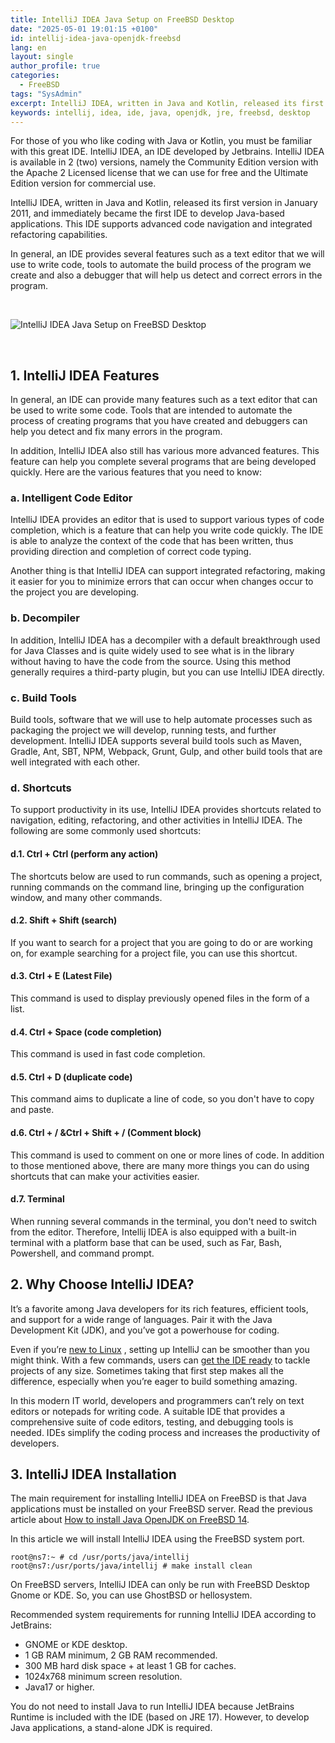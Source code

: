 ```yaml
---
title: IntelliJ IDEA Java Setup on FreeBSD Desktop
date: "2025-05-01 19:01:15 +0100"
id: intellij-idea-java-openjdk-freebsd
lang: en
layout: single
author_profile: true
categories:
  - FreeBSD
tags: "SysAdmin"
excerpt: IntelliJ IDEA, written in Java and Kotlin, released its first version in January 2011, and immediately became the first IDE to develop Java-based applications. This IDE supports advanced code navigation and integrated refactoring capabilities.
keywords: intellij, idea, ide, java, openjdk, jre, freebsd, desktop
---
```


For those of you who like coding with Java or Kotlin, you must be familiar with this great IDE. IntelliJ IDEA, an IDE developed by Jetbrains. IntelliJ IDEA is available in 2 (two) versions, namely the Community Edition version with the Apache 2 Licensed license that we can use for free and the Ultimate Edition version for commercial use.

IntelliJ IDEA, written in Java and Kotlin, released its first version in January 2011, and immediately became the first IDE to develop Java-based applications. This IDE supports advanced code navigation and integrated refactoring capabilities.

In general, an IDE provides several features such as a text editor that we will use to write code, tools to automate the build process of the program we create and also a debugger that will help us detect and correct errors in the program.


<br/>

![IntelliJ IDEA Java Setup on FreeBSD Desktop](https://media.licdn.com/dms/image/v2/D5612AQFJpXS59wanSA/article-cover_image-shrink_720_1280/B56ZbdnAR8GgAI-/0/1747474712252?e=1754524800&v=beta&t=EiONld5CwWpehbZABKUt80HGTSStE18Tk55xhO15UTE)

<br/>


## 1. IntelliJ IDEA Features
In general, an IDE can provide many features such as a text editor that can be used to write some code. Tools that are intended to automate the process of creating programs that you have created and debuggers can help you detect and fix many errors in the program.

In addition, IntelliJ IDEA also still has various more advanced features. This feature can help you complete several programs that are being developed quickly. Here are the various features that you need to know:

### a. Intelligent Code Editor
IntelliJ IDEA provides an editor that is used to support various types of code completion, which is a feature that can help you write code quickly. The IDE is able to analyze the context of the code that has been written, thus providing direction and completion of correct code typing.

Another thing is that IntelliJ IDEA can support integrated refactoring, making it easier for you to minimize errors that can occur when changes occur to the project you are developing.

### b. Decompiler
In addition, IntelliJ IDEA has a decompiler with a default breakthrough used for Java Classes and is quite widely used to see what is in the library without having to have the code from the source. Using this method generally requires a third-party plugin, but you can use IntelliJ IDEA directly.

### c. Build Tools
Build tools, software that we will use to help automate processes such as packaging the project we will develop, running tests, and further development. IntelliJ IDEA supports several build tools such as Maven, Gradle, Ant, SBT, NPM, Webpack, Grunt, Gulp, and other build tools that are well integrated with each other.

### d. Shortcuts
To support productivity in its use, IntelliJ IDEA provides shortcuts related to navigation, editing, refactoring, and other activities in IntelliJ IDEA. The following are some commonly used shortcuts:

#### d.1. Ctrl + Ctrl (perform any action)
The shortcuts below are used to run commands, such as opening a project, running commands on the command line, bringing up the configuration window, and many other commands.

#### d.2. Shift + Shift (search)
If you want to search for a project that you are going to do or are working on, for example searching for a project file, you can use this shortcut.

#### d.3. Ctrl + E (Latest File)
This command is used to display previously opened files in the form of a list.

#### d.4. Ctrl + Space (code completion)
This command is used in fast code completion.

#### d.5. Ctrl + D (duplicate code)
This command aims to duplicate a line of code, so you don't have to copy and paste.

#### d.6. Ctrl + / &Ctrl + Shift + / (Comment block)
This command is used to comment on one or more lines of code. In addition to those mentioned above, there are many more things you can do using shortcuts that can make your activities easier.

#### d.7. Terminal
When running several commands in the terminal, you don't need to switch from the editor. Therefore, Intellij IDEA is also equipped with a built-in terminal with a platform base that can be used, such as Far, Bash, Powershell, and command prompt.


## 2. Why Choose IntelliJ IDEA?
It’s a favorite among Java developers for its rich features, efficient tools, and support for a wide range of languages. Pair it with the Java Development Kit (JDK), and you’ve got a powerhouse for coding.

Even if you’re [new to Linux](https://www.linkedin.com/pulse/intellij-idea-java-setup-freebsd-desktop-iwan-setiawan-o7t4c)
, setting up IntelliJ can be smoother than you might think. With a few commands, users can [get the IDE ready](https://inventyourshit.com/setting-up-the-environment-writing-our-first-program/) to tackle projects of any size. Sometimes taking that first step makes all the difference, especially when you’re eager to build something amazing.

In this modern IT world, developers and programmers can’t rely on text editors or notepads for writing code. A suitable IDE that provides a comprehensive suite of code editors, testing, and debugging tools is needed. IDEs simplify the coding process and increases the productivity of developers. 


## 3. IntelliJ IDEA Installation
The main requirement for installing IntelliJ IDEA on FreeBSD is that Java applications must be installed on your FreeBSD server. Read the previous article about [How to install Java OpenJDK on FreeBSD 14](https://unixwinbsd.site/en/freebsd/2025/02/14/installing-java-openjdk20-on-freebsd14.1stable/).

In this article we will install IntelliJ IDEA using the FreeBSD system port.

```console
root@ns7:~ # cd /usr/ports/java/intellij
root@ns7:/usr/ports/java/intellij # make install clean
```
On FreeBSD servers, IntelliJ IDEA can only be run with FreeBSD Desktop Gnome or KDE. So, you can use GhostBSD or hellosystem.

Recommended system requirements for running IntelliJ IDEA according to JetBrains:

- GNOME or KDE desktop.
- 1 GB RAM minimum, 2 GB RAM recommended.
- 300 MB hard disk space + at least 1 GB for caches.
- 1024x768 minimum screen resolution.
- Java17 or higher.

You do not need to install Java to run IntelliJ IDEA because JetBrains Runtime is included with the IDE (based on JRE 17). However, to develop Java applications, a stand-alone JDK is required.